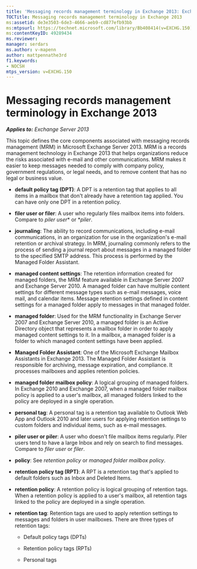 ```yaml
---
title: 'Messaging records management terminology in Exchange 2013: Exchange 2013 Help'
TOCTitle: Messaging records management terminology in Exchange 2013
ms:assetid: de3e3503-6de3-4666-aeb9-cd877efb93bb
ms:mtpsurl: https://technet.microsoft.com/library/Bb408414(v=EXCHG.150)
ms:contentKeyID: 49289434
ms.reviewer: 
manager: serdars
ms.author: v-mapenn
author: mattpennathe3rd
f1.keywords:
- NOCSH
mtps_version: v=EXCHG.150
---
```


# Messaging records management terminology in Exchange 2013

_**Applies to:** Exchange Server 2013_

This topic defines the core components associated with messaging records management (MRM) in Microsoft Exchange Server 2013. MRM is a records management technology in Exchange 2013 that helps organizations reduce the risks associated with e-mail and other communications. MRM makes it easier to keep messages needed to comply with company policy, government regulations, or legal needs, and to remove content that has no legal or business value.

- **default policy tag (DPT)**: A DPT is a retention tag that applies to all items in a mailbox that don't already have a retention tag applied. You can have only one DPT in a retention policy.

- **filer user or filer**: A user who regularly files mailbox items into folders. Compare to *piler user** or **piler*.

- **journaling**: The ability to record communications, including e-mail communications, in an organization for use in the organization's e-mail retention or archival strategy. In MRM, journaling commonly refers to the process of sending a journal report about messages in a managed folder to the specified SMTP address. This process is performed by the Managed Folder Assistant.

- **managed content settings**: The retention information created for managed folders, the MRM feature available in Exchange Server 2007 and Exchange Server 2010. A managed folder can have multiple content settings for different message types such as e-mail messages, voice mail, and calendar items. Message retention settings defined in content settings for a managed folder apply to messages in that managed folder.

- **managed folder**: Used for the MRM functionality in Exchange Server 2007 and Exchange Server 2010, a managed folder is an Active Directory object that represents a mailbox folder in order to apply managed content settings to it. In a mailbox, a managed folder is a folder to which managed content settings have been applied.

- **Managed Folder Assistant**: One of the Microsoft Exchange Mailbox Assistants in Exchange 2013. The Managed Folder Assistant is responsible for archiving, message expiration, and compliance. It processes mailboxes and applies retention policies.

- **managed folder mailbox policy**: A logical grouping of managed folders. In Exchange 2010 and Exchange 2007, when a managed folder mailbox policy is applied to a user's mailbox, all managed folders linked to the policy are deployed in a single operation.

- **personal tag**: A personal tag is a retention tag available to Outlook Web App and Outlook 2010 and later users for applying retention settings to custom folders and individual items, such as e-mail messages.

- **piler user or piler**: A user who doesn't file mailbox items regularly. Piler users tend to have a large Inbox and rely on search to find messages. Compare to *filer user* or *filer*.

- **policy**: See *retention policy* or *managed folder mailbox policy*.

- **retention policy tag (RPT)**: A RPT is a retention tag that's applied to default folders such as Inbox and Deleted Items.

- **retention policy**: A retention policy is logical grouping of retention tags. When a retention policy is applied to a user's mailbox, all retention tags linked to the policy are deployed in a single operation.

- **retention tag**: Retention tags are used to apply retention settings to messages and folders in user mailboxes. There are three types of retention tags:

  - Default policy tags (DPTs)

  - Retention policy tags (RPTs)

  - Personal tags
